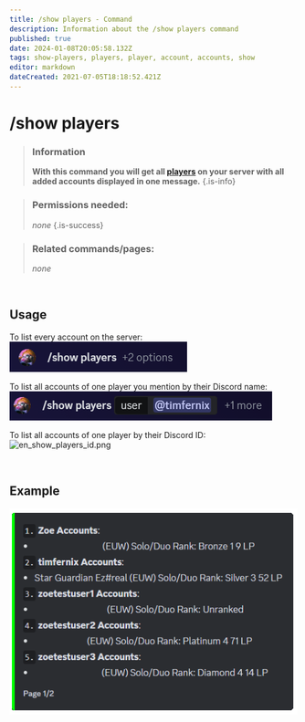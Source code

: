 ```yaml
---
title: /show players - Command
description: Information about the /show players command
published: true
date: 2024-01-08T20:05:58.132Z
tags: show-players, players, player, account, accounts, show
editor: markdown
dateCreated: 2021-07-05T18:18:52.421Z
---
```


# /show players

>### Information
>**With this command you will get all [players](/en/terms/player) on your server with all added accounts displayed in one message.**
>{.is-info}

>### Permissions needed:
>*none*
>{.is-success}

>### Related commands/pages:
>*none*

<br>

## Usage
To list every account on the server:
![](/en_/en_show_players_all.png)
<br>

To list all accounts of one player you mention by their Discord name:
![](/en_/en_show_players_user.png)
<br>

To list all accounts of one player by their Discord ID:
![en_show_players_id.png](/en_/en_show_players_id.png)

<br>

## Example
![en_show_players_list.png](/en_/en_show_players_list.png)